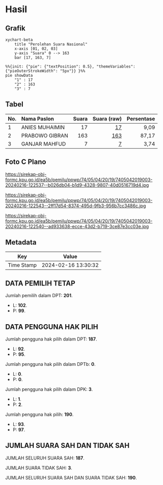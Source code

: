 # Hasil

## Grafik

```mermaid
xychart-beta
    title "Perolehan Suara Nasional"
    x-axis [01, 02, 03]
    y-axis "Suara" 0 --> 163
    bar [17, 163, 7]
```

```mermaid
%%{init: {"pie": {"textPosition": 0.5}, "themeVariables": {"pieOuterStrokeWidth": "5px"}} }%%
pie showData
    "1" : 17
    "2" : 163
    "3" : 7
```

## Tabel

| No. | Nama Paslon    | Suara | Suara (raw) | Persentase |
|:--- |:-------------- | -----:| -----------:| ----------:|
| 1   | ANIES MUHAIMIN | 17    | [17][p-1]   | 9,09       |
| 2   | PRABOWO GIBRAN | 163   | [163][p-2]  | 87,17      |
| 3   | GANJAR MAHFUD  | 7     | [7][p-3]    | 3,74       |


[p-1]: https://github.com/gigit-pemilu/pemilu-2024/blob/main/pilpres/hitung-suara/sub/74-sulawesi-tenggara/sub/05-konawe-selatan/sub/04-palangga/sub/2019-watumerembe/sub/003-tps/sub/paslon-1.txt
[p-2]: https://github.com/gigit-pemilu/pemilu-2024/blob/main/pilpres/hitung-suara/sub/74-sulawesi-tenggara/sub/05-konawe-selatan/sub/04-palangga/sub/2019-watumerembe/sub/003-tps/sub/paslon-2.txt
[p-3]: https://github.com/gigit-pemilu/pemilu-2024/blob/main/pilpres/hitung-suara/sub/74-sulawesi-tenggara/sub/05-konawe-selatan/sub/04-palangga/sub/2019-watumerembe/sub/003-tps/sub/paslon-3.txt

## Foto C Plano

https://sirekap-obj-formc.kpu.go.id/ea5b/pemilu/ppwp/74/05/04/20/19/7405042019003-20240216-122537--b026db04-b1d9-4328-9807-40d0516719d4.jpg

https://sirekap-obj-formc.kpu.go.id/ea5b/pemilu/ppwp/74/05/04/20/19/7405042019003-20240216-122543--2ff17d54-8374-495d-9fb3-956b7cc3486c.jpg

https://sirekap-obj-formc.kpu.go.id/ea5b/pemilu/ppwp/74/05/04/20/19/7405042019003-20240216-122540--ad933638-ecce-43d2-b719-3ce87e3cc03e.jpg


## Metadata

| Key        | Value               |
| ---------- | ------------------- |
| Time Stamp | 2024-02-16 13:30:32 |


## DATA PEMILIH TETAP

Jumlah pemilih dalam DPT: **201**.
 * L: **102**.
 * P: **99**.

## DATA PENGGUNA HAK PILIH

Jumlah pengguna hak pilih dalam DPT: **187**.
 * L: **92**.
 * P: **95**.

Jumlah pengguna hak pilih dalam DPTb: **0**.
 * L: **0**.
 * P: **0**.

Jumlah pengguna hak pilih dalam DPK: **3**.
 * L: **1**.
 * P: **2**.

Jumlah pengguna hak pilih: **190**.
 * L: **93**.
 * P: **97**.

## JUMLAH SUARA SAH DAN TIDAK SAH

JUMLAH SELURUH SUARA SAH: **187**.

JUMLAH SUARA TIDAK SAH: **3**.

JUMLAH SELURUH SUARA SAH DAN SUARA TIDAK SAH: **190**.


